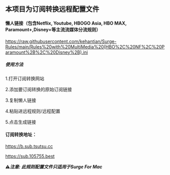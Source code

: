 ## 本项目为订阅转换远程配置文件

#### 懒人链接（包含Netflix, Youtube, HBOGO Asia, HBO MAX, Paramount+,Disney+等主流流媒体分流规则）

https://raw.githubusercontent.com/kehantian/Surge-Rules/main/Rules%20with%20MultiMedia%20(HBO%2C%20NF%2C%20Paramount%2B%2C%20Disney%2B).ini

##### 使用方法

1.打开订阅转换网站

2.添加要订阅转换的原始订阅链接

3.复制懒人链接

4.粘贴进远程规则/远程配置

5.点击生成链接

#### 订阅转换地址：

https://b.sub.tsutsu.cc

https://sub.105755.best

⚠️***注意: 此规则配置文件只适用于Surge For Mac***
